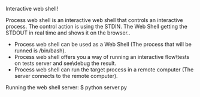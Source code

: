 Interactive web shell! 

Process web shell is an interactive web shell that controls an interactive process.
The control action is using the STDIN.
The Web Shell getting the STDOUT in real time and shows it on the browser..

* Process web shell can be used as a Web Shell (The process that will be runned is /bin/bash).
* Process web shell offers you a way of running an interactive flow\tests on tests server and see\debug the result.
* Process web shell can run the target process in a remote computer (The server connects to the remote computer).

Running the web shell server:
$ python server.py
